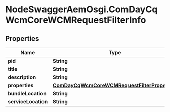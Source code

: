 # NodeSwaggerAemOsgi.ComDayCqWcmCoreWCMRequestFilterInfo

## Properties
Name | Type | Description | Notes
------------ | ------------- | ------------- | -------------
**pid** | **String** |  | [optional] 
**title** | **String** |  | [optional] 
**description** | **String** |  | [optional] 
**properties** | [**ComDayCqWcmCoreWCMRequestFilterProperties**](ComDayCqWcmCoreWCMRequestFilterProperties.md) |  | [optional] 
**bundleLocation** | **String** |  | [optional] 
**serviceLocation** | **String** |  | [optional] 


